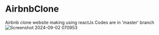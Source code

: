 # AirbnbClone
Airbnb clone website making using reactJs
Codes are in 'master' branch
![Screenshot 2024-09-02 070953](https://github.com/user-attachments/assets/e46d600d-91f1-40a8-9c34-f8b7c2cda0f5)
